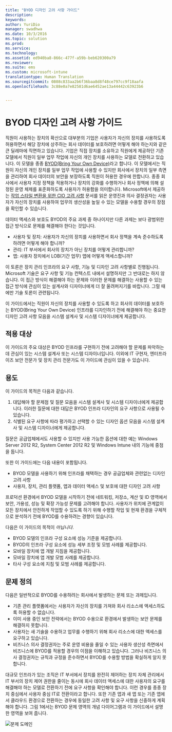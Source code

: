 ```yaml
---
title: "BYOD 디자인 고려 사항 가이드"
description: 
keywords: 
author: YuriDio
manager: swadhwa
ms.date: 10/3/2016
ms.topic: solution
ms.prod: 
ms.service: 
ms.technology: 
ms.assetid: ed940ba8-866c-477f-a59b-beb620300a79
ms.reviewer: 
ms.suite: ems
ms.custom: microsoft-intune
translationtype: Human Translation
ms.sourcegitcommit: 0808c833aa2b6f36baa8d8f48ce797cc9f18aafa
ms.openlocfilehash: 3c88e0a7e82581d6ae6452ae13a44442c63923b6


---
```


# BYOD 디자인 고려 사항 가이드

직원이 사용하는 장치의 확산으로 대부분의 기업은 사용자가 자신의 장치를 사용하도록 허용하면서 해당 장치에 상주하는 회사 데이터를 보호하려면 어떻게 해야 하는지와 같은 큰 딜레마에 직면하고 있습니다. 기업은 직접 장치를 소유하고 직원에게 제공하던 기존 모델에서 직원이 일부 업무 작업에 자신의 개인 장치를 사용하는 모델로 전환하고 있습니다. 이 모델을 종종 [BYOD(Bring Your Own Device)](https://technet.microsoft.com/library/dn645493.aspx)라고 합니다. 이 모델에서는 직원이 자신의 개인 장치를 일부 업무 작업에 사용할 수 있지만 회사에서 장치의 일부 측면을 관리하여 회사 데이터의 보안을 보장하도록 직원이 허용한 경우에 한합니다. 종종 회사에서 사용자 지정 정책을 적용하거나 장치의 강화를 수행하거나 회사 정책에 의해 설정된 운영 체제를 표준화하도록 사용자가 허용함을 의미합니다. Microsoft에서 제공하는 [작업 스타일 변환을 위한 CIO 고려 사항](http://download.microsoft.com/download/5/3/A/53A96632-02E3-416C-B209-D8725AA80AFE/CIO%20Considerations%20for%20Workstyle%20Transformation2.pdf) 문서를 읽은 운영진과 의사 결정권자는 사용자가 자신의 장치를 사용하여 업무의 생산성을 높일 수 있는 모델을 수용할 경우의 장점을 확인할 수 있습니다.

데이터 액세스와 보호도 BYOD의 주요 과제 중 하나이지만 다른 과제는 보다 광범위한 접근 방식으로 문제를 해결해야 한다는 것입니다.

- 사용자 및 장치: 사용자가 자신의 장치를 사용하면서 회사 정책을 계속 준수하도록 하려면 어떻게 해야 합니까?
- 관리: IT 부서에서 회사의 장치가 아닌 장치를 어떻게 관리합니까?
- 앱: 사용자 장치에서 LOB(기간 업무) 앱에 어떻게 액세스합니까?

이 토론은 장치 관리 인프라의 요구 사항, 기능 및 디자인 고려 사항별로 진행됩니다. Microsoft 기술은 요구 사항 및 기능 컨텍스트 내에서 설명하지만 그 반대로는 하지 않습니다. 이 접근 방식이 해결해야 하는 문제와 이러한 문제를 해결하는 사용할 수 있는 접근 방식에 관심이 있는 설계사와 디자이너에게 더 잘 울려퍼지기를 바랍니다. 그럴 때에만 기술 토론이 관련됩니다.

이 가이드에서는 직원이 자신의 장치를 사용할 수 있도록 하고 회사의 데이터를 보호하는 BYOD(Bring Your Own Device) 인프라를 디자인하기 전에 해결해야 하는 중요한 디자인 고려 사항 모음을 시스템 설계사 및 시스템 디자이너에게 제공합니다.

## 적용 대상

이 가이드의 주요 대상은 BYOD 인프라를 구현하기 전에 고려해야 할 문제를 파악하는 데 관심이 있는 시스템 설계사 또는 시스템 디자이너입니다. 이외에 IT 구현자, 엔터프라이즈 보안 전문가 및 장치 관리 전문가도 이 가이드에 관심이 있을 수 있습니다.</para>
    
## 용도
  
이 가이드의 목적은 다음과 같습니다.

1. 대답해야 할 문제점 및 질문 모음을 시스템 설계사 및 시스템 디자이너에게 제공합니다. 이러한 질문에 대한 대답은 BYOD 인프라 디자인의 요구 사항으로 사용될 수 있습니다.
2. 식별된 요구 사항에 따라 평가하고 선택할 수 있는 디자인 옵션 모음을 시스템 설계사 및 시스템 디자이너에게 제공합니다. 

질문은 공급업체에서도 사용할 수 있지만 사용 가능한 옵션에 대한 예는 Windows Server 2012 R2, System Center 2012 R2 및 Windows Intune 내의 기능에 중점을 둡니다.

또한 이 가이드에는 다음 내용이 포함됩니다.

- BYOD 모델을 사용하기 위해 인프라를 채택하는 경우 공급업체와 관련없는 디자인 고려 사항 
- 사용자, 장치, 관리 플랫폼, 앱과 데이터 액세스 및 보호에 대한 디자인 고려 사항

프로덕션 환경에서 BYOD 모델을 시작하기 전에 네트워킹, 저장소, 계산 및 ID 영역에서 보안, 가용성, 성능 및 확장 가능성 문제를 고려해야 합니다. 사용자가 위치에 관계없이 모든 장치에서 안전하게 작업할 수 있도록 하기 위해 수행할 작업 및 현재 환경을 구체적으로 분석하기 전에 BYOD를 수용하려는 경향이 있습니다.

다음은 이 가이드의 목적이 *아닙니다*.

- BYOD 모델의 인프라 구성 요소에 성능 기준을 제공합니다. 
- BYOD의 인프라 구성 요소에 성능 세부 조정 및 모범 사례를 제공합니다.
- 모바일 장치에 앱 개발 지침을 제공합니다.
- 모바일 장치에 앱 개발 모범 사례를 제공합니다.
- 타사 구성 요소에 지침 및 모범 사례를 제공합니다.

## 문제 정의

다음은 일반적으로 BYOD를 수용하려는 회사에서 발생하는 문제 또는 과제입니다.

- 기존 관리 플랫폼에서는 사용자가 자신의 장치를 가져와 회사 리소스에 액세스하도록 허용할 수 없습니다.
- 이미 사용 중인 보안 전략에서는 BYOD 수용으로 환경에서 발생하는 보안 문제를 해결하지 못합니다.
- 사용자는 새 기술을 수용하고 업무를 수행하기 위해 회사 리소스에 대한 액세스를 요구하고 있습니다.
- 비즈니스 의사 결정권자는 주로 운영 비용을 줄일 수 있는 사용자 생산성 측면에서 비즈니스에 BYOD를 적용할 경우의 이점을 이해하고 있습니다. 그러나 비즈니스 의사 결정권자는 규칙과 규정을 준수하면서 BYOD를 수용할 방법을 확실하게 알지 못합니다.

대규모 인프라가 있는 조직은 IT 부서에서 장치를 완전히 제어하는 장치 자체 관리에서 IT 부서의 장치 제어 권한을 줄이는 동시에 회사 데이터 액세스에 대한 사용자의 요구를 해결해야 하는 모델로 전환하기 전에 요구 사항을 확인해야 합니다. 이런 경우를 종종 장치 중심에서 사용자 중심 IT로 전환이라고 합니다. 또한 기존 앱과 새 앱 또는 기존 앱에서 클라우드 환경으로 전환하는 경우에 동일한 고려 사항 및 요구 사항을 신중하게 계획해야 합니다. 그림 1에서는 BYOD 문제 영역의 개념 다이어그램과 이 가이드에서 설명한 영역을 보여 줍니다.

![문제 도메인](./media/BYOD_Figure1.png)




<!--HONumber=Oct16_HO1-->


